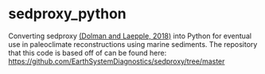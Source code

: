 # sedproxy_python
Converting sedproxy [(Dolman and Laepple, 2018)](https://cp.copernicus.org/articles/14/1851/2018/) into Python for eventual use in paleoclimate reconstructions using marine sediments. 
The repository that this code is based off of can be found here: https://github.com/EarthSystemDiagnostics/sedproxy/tree/master 
